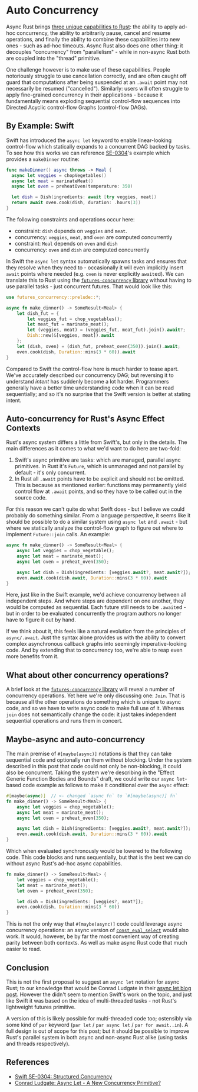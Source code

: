 # Auto Concurrency

Async Rust brings [three unique capabilities to
Rust](https://blog.yoshuawuyts.com/why-async-rust/): the ability to apply ad-hoc
concurrency, the ability to arbitrarily pause, cancel and resume operations, and
finally the ability to combine these capabilities into new ones - such as ad-hoc
timeouts. Async Rust also does one other thing: it decouples "concurrency" from
"parallelism" - while in non-async Rust both are coupled into the "thread"
primitive.

One challenge however is to make use of these capabilities. People notoriously
struggle to use cancellation correctly, and are often caught off guard that
computations after being suspended at an `.await` point may not necessarily be
resumed ("cancelled"). Similarly: users will often struggle to apply
fine-grained concurrency in their applications - because it fundamentally means
exploding sequential control-flow sequences into Directed Acyclic control-flow
Graphs (control-flow DAGs).

## By Example: Swift

Swift has introduced the `async let` keyword to enable linear-looking
control-flow which statically expands to a concurrent DAG backed by tasks. To
see how this works we can reference
[SE-0304](https://github.com/apple/swift-evolution/blob/main/proposals/0304-structured-concurrency.md)'s
example which provides a `makeDinner` routine:

```swift
func makeDinner() async throws -> Meal {
  async let veggies = chopVegetables()
  async let meat = marinateMeat()
  async let oven = preheatOven(temperature: 350)

  let dish = Dish(ingredients: await [try veggies, meat])
  return await oven.cook(dish, duration: .hours(3))
}
```

The following constraints and operations occur here:

- constraint: `dish` depends on `veggies` and `meat`.
- concurrency: `veggies`, `meat`, and `oven` are computed concurrently
- constraint: `Meal` depends on `oven` and `dish`
- concurrency: `oven` and `dish` are computed concurrently

In Swift the `async let` syntax automatically spawns tasks and ensures that they
resolve when they need to - occasionally it will even implicitly insert `await`
points where needed (e.g. `oven` is never explicitly `await`ed). We can
translate this to Rust using the [`futures-concurrency`
library](https://docs.rs/futures-concurrency) without having to use parallel
tasks - just concurrent futures. That would look like this:

```rust
use futures_concurrency::prelude::*;

async fn make_dinner() -> SomeResult<Meal> {
    let dish_fut = {
        let veggies_fut = chop_vegetables();
        let meat_fut = marinate_meat();
        let (veggies, meat) = (veggies_fut, meat_fut).join().await?;
        Dish::new(&[veggies, meat]).await
    };
    let (dish, oven) = (dish_fut, preheat_oven(350)).join().await;
    oven.cook(dish, Duration::mins(3 * 60)).await
}
```

Compared to Swift the control-flow here is much harder to tease apart. We've
accurately described our concurrency DAG; but reversing it to understand
_intent_ has suddenly become a lot harder. Programmers generally have a better
time understanding code when it can be read sequentially; and so it's no
surprise that the Swift version is better at stating intent.

## Auto-concurrency for Rust's Async Effect Contexts

Rust's async system differs a little from Swift's, but only in the details. The
main differences as it comes to what we'd want to do here are two-fold:

1. Swift's async primitive are tasks: which are managed, parallel async
   primitives. In Rust it's `Future`, which is unmanaged and not parallel by
   default - it's only concurrent.
2. In Rust all `.await` points have to be explicit and should not be omitted.
   This is because as mentioned earlier: functions may permanently yield control
   flow at `.await` points, and so they have to be called out in the source code.

For this reason we can't quite do what Swift does - but I believe we could
probably do something similar. From a language perspective, it seems like it
should be possible to do a similar system using `async let` and `.await` - but
where we statically analyze the control-flow graph to figure out where to
implement `Future::join` calls. An example:

```rust
async fn make_dinner() -> SomeResult<Meal> {
    async let veggies = chop_vegetable();
    async let meat = marinate_meat();
    async let oven = preheat_oven(350);

    async let dish = Dish(ingredients: [veggies.await?, meat.await?]);
    oven.await.cook(dish.await, Duration::mins(3 * 60)).await
}
```

Here, just like in the Swift example, we'd achieve concurrency between all
independent steps. And where steps are dependent on one another, they would be
computed as sequential. Each future still needs to be `.await`ed - but in order
to be evaluated concurrently the program authors no longer have to figure it out
by hand.

If we think about it, this feels like a natural evolution from the principles of
`async/.await`. Just the syntax alone provides us with the ability to convert
complex asynchronous callback graphs into seemingly imperative-looking code. And
by extending that to concurrency too, we're able to reap even more benefits from it.

## What about other concurrency operations?

A brief look at the [`futures-concurrency`
library](https://docs.rs/futures-concurrency/latest/futures_concurrency/) will
reveal a number of concurrency operations. Yet here we're only discussing one:
`Join`. That is because all the other operations do something which is unique to
async code, and so we have to write async code to make full use of it. Whereas
`join` does not semantically change the code: it just takes independent
sequential operations and runs them in concert.

## Maybe-async and auto-concurrency

The main premise of `#[maybe(async)]` notations is that they can take sequential
code and optionally run them without blocking. Under the system described in
this post that code could not only be non-blocking, it could also be concurrent.
Taking the system we're describing in the "Effect Generic Function Bodies and
Bounds" draft, we could write our `async let`-based code example as follows to
make it conditional over the `async` effect:

```rust
#[maybe(async)]  // <- changed `async fn` to `#[maybe(async)] fn`
fn make_dinner() -> SomeResult<Meal> {
    async let veggies = chop_vegetable();
    async let meat = marinate_meat();
    async let oven = preheat_oven(350);

    async let dish = Dish(ingredients: [veggies.await?, meat.await?]);
    oven.await.cook(dish.await, Duration::mins(3 * 60)).await
}
```

Which when evaluated synchronously would be lowered to the following code. This
code blocks and runs sequentially, but that is the best we can do without async
Rust's ad-hoc async capabilities.

```rust
fn make_dinner() -> SomeResult<Meal> {
    let veggies = chop_vegetable();
    let meat = marinate_meat();
    let oven = preheat_oven(350);

    let dish = Dish(ingredients: [veggies?, meat?]);
    oven.cook(dish, Duration::mins(3 * 60))
}
```

This is not the only way that `#[maybe(async)]` code could leverage async
concurrency operations: an async version of
[`const_eval_select`](https://doc.rust-lang.org/std/intrinsics/fn.const_eval_select.html)
would also work. It would, however, be by far the most convenient way of
creating parity between both contexts. As well as make async Rust code that much
easier to read.

## Conclusion

This is not the first proposal to suggest an `async let` notation for async
Rust; to our knowledge that would be Conrad Ludgate in their [async let blog
post](https://conradludgate.com/posts/async-let). However the didn't seem to
mention Swift's work on the topic, and just like Swift it was based on the idea
of multi-threaded tasks - not Rust's lightweight futures primitive.

A version of this is likely possible for multi-threaded code too; ostensibly via
some kind of `par` keyword (`par let` / `par async let` / `par for await..in`).
A full design is out of scope for this post; but it should be possible to
improve Rust's parallel system in both async and non-async Rust alike (using
tasks and threads respectively).

## References

- [Swift SE-0304: Structured Concurrency](https://github.com/apple/swift-evolution/blob/main/proposals/0304-structured-concurrency.md)
- [Conrad Ludgate: Async Let - A New Concurrency Primitive?](https://conradludgate.com/posts/async-let)
